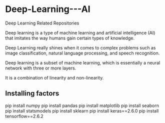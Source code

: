 # Deep-Learning---AI
Deep Learning Related Repositories

Deep learning is a type of machine learning and artificial intelligence (AI) that imitates the way humans gain certain types of knowledge.

Deep Learning really shines when it comes to complex problems such as image classification, natural language processing, and speech recognition.

Deep learning is a subset of machine learning, which is essentially a neural network with three or more layers.

It is a combination of linearity and non-linearity.

## Installing factors
pip install numpy
pip install pandas
pip install matplotlib
pip install seaborn
pip install statsmodels
pip install sklearn
pip install keras==2.6.0
pip install tensorflow==2.6.2


